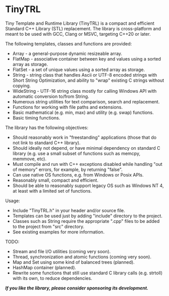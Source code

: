 # TinyTRL
Tiny Template and Runtime Library (TinyTRL) is a compact and efficient Standard C++ Library (STL) replacement.
The library is cross-platform and meant to be used with GCC, Clang or MSVC, targeting C++20 or later.

The following templates, classes and functions are provided:
* Array - a general-purpose dynamic resizeable array.
* FlatMap - associative container between key and values using a sorted array as storage.
* FlatSet - a set of unique values using a sorted array as storage.
* String - string class that handles Ascii or UTF-8 encoded strings with Short String Optimization, and ability to "wrap" existing C strings without copying.
* WideString - UTF-16 string class mostly for calling Windows API with automatic conversion to/from String.
* Numerous string utilities for text comparison, search and replacement.
* Functions for working with file paths and extensions.
* Basic mathematical (e.g. min, max) and utility (e.g. swap) functions.
* Basic timing functions.

The library has the following objectives:
* Should reasonably work in "freestanding" applications (those that do not link to standard C++ library).
* Should ideally not depend, or have minimal dependency on standard C library (e.g. use a small subset of functions such as memcpy, memmove, etc).
* Must compile and run with C++ exceptions disabled while handling "out of memory" errors, for example, by returning "false".
* Can use native OS functions, e.g. from Windows or Posix APIs.
* Reasonably small, compact and efficient.
* Should be able to reasonably support legacy OS such as Windows NT 4, at least with a limited set of functions.

Usage:
* Include "TinyTRL.h" in your header and/or source file.
* Templates can be used just by adding "include" directory to the project.
* Classes such as String require the appropriate ".cpp" files to be added to the project from "src" directory.
* See existing examples for more information.

TODO:
* Stream and file I/O utilities (coming very soon).
* Thread, synchronization and atomic functions (coming very soon).
* Map and Set using some kind of balanced trees (planned).
* HashMap container (planned).
* Rewrite some functions that still use standard C library calls (e.g. strtoll) with its own, to reduce dependencies.

***If you like the library, please consider sponsoring its development.***
